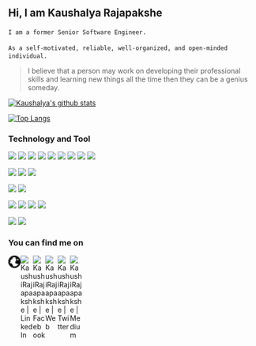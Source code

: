 
<!--
**KaushiRajapakshe/KaushiRajapakshe** is a ✨ _special_ ✨ repository because its `README.md` (this file) appears on your GitHub profile.

Here are some ideas to get you started:

- 🔭 I’m currently working on ...
- 🌱 I’m currently learning ...
- 👯 I’m looking to collaborate on ...
- 🤔 I’m looking for help with ...
- 💬 Ask me about ...
- 📫 How to reach me: ...
- 😄 Pronouns: ...
- ⚡ Fun fact: ...
-->

## Hi, I am Kaushalya Rajapakshe

    I am a former Senior Software Engineer.

    As a self-motivated, reliable, well-organized, and open-minded individual.

>I believe that a person may work on developing their professional skills and learning new things all the time then they can be a genius someday.

[![Kaushalya's github stats](https://github-readme-stats.vercel.app/api?username=KaushiRajapakshe&count_private=true&show_icons=true&theme=dark)](https://github.com/KaushiRajapakshe/github-readme-stats)
<br>

[![Top Langs](https://github-readme-stats.vercel.app/api/top-langs/?username=KaushiRajapakshe&count_private=true&show_icons=true&theme=dark)](https://github.com/KaushiRajapakshe/github-readme-stats)

### Technology and Tool
![](https://img.shields.io/badge/Code-Java-informational?style=flat&logo=java&logoColor=white&color=2bbc8a)
![](https://img.shields.io/badge/Code-SpringBoot-informational?style=flat&logo=springboot&logoColor=white&color=2bbc8a)
![](https://img.shields.io/badge/Code-Python-informational?style=flat&logo=python&logoColor=white&color=2bbc8a)
![](https://img.shields.io/badge/Code-ReactJS-informational?style=flat&logo=react&logoColor=white&color=2bbc8a)
![](https://img.shields.io/badge/Code-Redux-informational?style=flat&logo=redux&logoColor=white&color=2bbc8a)
![](https://img.shields.io/badge/Code-Machine_Learning-informational?style=flat&logoColor=white&color=2bbc8a)
![](https://img.shields.io/badge/Code-Flutter-informational?style=flat&logo=flutter&logoColor=white&color=2bbc8a)
![](https://img.shields.io/badge/Code-AngularJS-informational?style=flat&logo=angular&logoColor=white&color=2bbc8a)
![](https://img.shields.io/badge/Code-PHP-informational?style=flat&logo=php&logoColor=white&color=2bbc8a)

![](https://img.shields.io/badge/SQL-MySQL-informational?style=flat&logo=mysql&logoColor=white&color=2bbc8a)
![](https://img.shields.io/badge/NoSQL-ElasticSearch-informational?style=flat&logo=elastic&logoColor=white&color=2bbc8a)
![](https://img.shields.io/badge/NoSQL-MongoDB-informational?style=flat&logo=mongodb&logoColor=white&color=2bbc8a)

![](https://img.shields.io/badge/OS-MacOS-informational?style=flat&logo=apple&logoColor=white&color=2bbc8a)
![](https://img.shields.io/badge/OS-Windows-informational?style=flat&logo=windows&logoColor=white&color=2bbc8a)

![](https://img.shields.io/badge/GIT-GitHub-informational?style=flat&logo=git&logoColor=white&color=2bbc8a)
![](https://img.shields.io/badge/GIT-GitLab-informational?style=flat&logo=git&logoColor=white&color=2bbc8a)
![](https://img.shields.io/badge/Agile-Jira-informational?style=flat&logo=jira&logoColor=white&color=2bbc8a)
![](https://img.shields.io/badge/DB-Firebase-informational?style=flat&logo=firebase&logoColor=white&color=2bbc8a)

![](https://img.shields.io/badge/Cloud-AWS-informational?style=flat&logo=amazon&logoColor=white&color=2bbc8a)
![](https://img.shields.io/badge/Cloud-GCP-informational?style=flat&logo=google&logoColor=white&color=2bbc8a)
### You can find me on
[<img align="left" alt="KaushiRajapakshe" width="25px" src="https://raw.githubusercontent.com/iconic/open-iconic/master/svg/globe.svg" />][website]
[<img align="left" alt="KaushiRajapakshe | LinkedIn" width="25px" src="https://cdn.jsdelivr.net/npm/simple-icons@v3/icons/linkedin.svg" />][linkedin]
[<img align="left" alt="KaushiRajapakshe | Facebook" width="25px" src="https://cdn.jsdelivr.net/npm/simple-icons@3.4.1/icons/facebook.svg" />][facebook]
[<img align="left" alt="KaushiRajapakshe | Web" width="25px" src="https://cdn.jsdelivr.net/npm/simple-icons@3.4.1/icons/instagram.svg" />][instagram]
[<img align="left" alt="KaushiRajapakshe | Twitter" width="25px" src="https://cdn.jsdelivr.net/npm/simple-icons@v3/icons/twitter.svg" />][twitter]
[<img align="left" alt="KaushiRajapakshe | Medium" width="25px" src="https://cdn.jsdelivr.net/npm/simple-icons@v3/icons/medium.svg" />][medium]

<br>

[website]: https://kaushi11.000webhostapp.com/
[linkedin]: https://www.linkedin.com/in/kaushalyarajapakshe/
[facebook]: https://www.facebook.com/kaushi.rajapakshe1/
[instagram]: https://www.instagram.com/kaushi_rajapakshe/
[twitter]: https://twitter.com/kaushirajapaksh/
[medium]: https://medium.com/@kaushi.rajapakshe/


